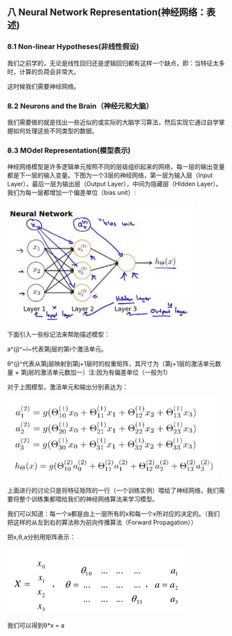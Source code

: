 ## 八 Neural Network Representation(神经网络：表述)

### 8.1 Non-linear Hypotheses(非线性假设)

我们之前学的，无论是线性回归还是逻辑回归都有这样一个缺点，即：当特征太多时，计算的负荷会非常大。

这时候我们需要神经网络。

### 8.2 Neurons and the Brain（神经元和大脑）

我们需要做的就是找出一些近似的或实际的大脑学习算法，然后实现它通过自学掌握如何处理这些不同类型的数据。

### 8.3 MOdel Representation(模型表示)

神经网络模型是许多逻辑单元按照不同的层级组织起来的网络，每一层的输出变量都是下一层的输入变量。下图为一个3层的神经网络，第一层为输入层（Input Layer），最后一层为输出层（Output Layer），中间为隐藏层（HIdden Layer）。我们为每一层都增加一个偏差单位（bias unit）:

![](../picture/NNP/01.jpg)

下面引入一些标记法来帮助描述模型：

a^(j)^~i~代表第j层的第i个激活单元。

θ^(j)^代表从第j层映射到第j+1层时的权重矩阵，其尺寸为（第j+1层的激活单元数量 × 第j层的激活单元数加一）注:因为有偏差单位（一般为1）

对于上图模型，激活单元和输出分别表达为：

![](../picture/NNP/08.jpg)

上面进行的讨论只是将特征矩阵的一行（一个训练实例）喂给了神经网络，我们需要将整个训练集都喂给我们的神经网络算法来学习模型。

我们可以知道：每一个a都是由上一层所有的x和每一个x所对应的决定的。（我们把这样的从左到右的算法称为前向传播算法（Forward Propagation））

把x,θ,a分别用矩阵表示：

![](../picture/NNP/09.jpg)

我们可以得到θ*x = a


